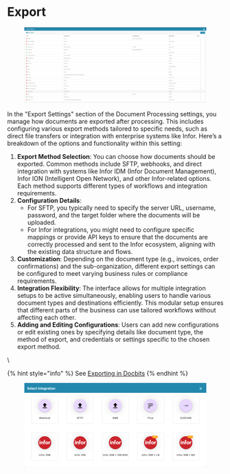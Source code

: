 # Export

<figure><img src="../../../.gitbook/assets/Bildschirmfoto 2024-05-08 um 11.51.28.png" alt=""><figcaption></figcaption></figure>

In the "Export Settings" section of the Document Processing settings, you manage how documents are exported after processing. This includes configuring various export methods tailored to specific needs, such as direct file transfers or integration with enterprise systems like Infor. Here’s a breakdown of the options and functionality within this setting:

1. **Export Method Selection**: You can choose how documents should be exported. Common methods include SFTP, webhooks, and direct integration with systems like Infor IDM (Infor Document Management), Infor ION (Intelligent Open Network), and other Infor-related options. Each method supports different types of workflows and integration requirements.
2. **Configuration Details**:
   * For SFTP, you typically need to specify the server URL, username, password, and the target folder where the documents will be uploaded.
   * For Infor integrations, you might need to configure specific mappings or provide API keys to ensure that the documents are correctly processed and sent to the Infor ecosystem, aligning with the existing data structure and flows.
3. **Customization**: Depending on the document type (e.g., invoices, order confirmations) and the sub-organization, different export settings can be configured to meet varying business rules or compliance requirements.
4. **Integration Flexibility**: The interface allows for multiple integration setups to be active simultaneously, enabling users to handle various document types and destinations efficiently. This modular setup ensures that different parts of the business can use tailored workflows without affecting each other.
5. **Adding and Editing Configurations**: Users can add new configurations or edit existing ones by specifying details like document type, the method of export, and credentials or settings specific to the chosen export method.

\\

{% hint style="info" %}
See [Exporting in Docbits](../../../infor-integration-and-configuration/exporting-in-docbits/)
{% endhint %}

<figure><img src="../../../.gitbook/assets/Bildschirmfoto 2024-05-08 um 11.52.00.png" alt=""><figcaption></figcaption></figure>
